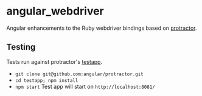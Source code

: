 # angular_webdriver

Angular enhancements to the Ruby webdriver bindings based on [protractor](https://github.com/angular/protractor).

## Testing

Tests run against protractor's [testapp](https://github.com/angular/protractor/blob/19b4bf21525a683c8cc3ba21018c194cac9b6426/testapp/index.html).

- `git clone git@github.com:angular/protractor.git`
- `cd testapp; npm install`
- `npm start` Test app will start on `http://localhost:8081/`
